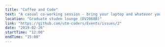 ```yaml
---
title: "Coffee and Code"
text: "A casual co-working session - bring your laptop and whatever you're working on!"
location: "Graduate studen lounge (DV2068B)"
link: "https://github.com/utm-coders/Events/issues/2"
date: "2019-02-26"
startTime: "12:00"
endTime: "15:00"
---
```

